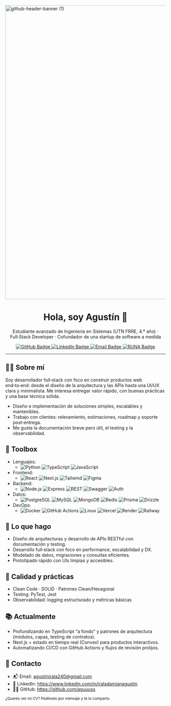 <!-- Optional: reemplaza esta imagen por tu banner -->
<!-- <img src="https://your-cdn.com/banner.png" alt="Banner" width="100%" /> -->
<img width="3360" height="920" alt="github-header-banner (1)" src="https://github.com/user-attachments/assets/41cde352-ac1b-4aa9-aa28-459c5f8c54db" />

<div align="center">

# Hola, soy Agustín 👋

Estudiante avanzado de Ingeniería en Sistemas (UTN FRRE, 4.º año) · Full‑Stack Developer · Cofundador de una startup de software a medida

<a href="https://github.com/aguuuss">
  <img src="https://img.shields.io/badge/GitHub-aguuuss-181717?style=for-the-badge&logo=github" alt="GitHub Badge" />
</a>
<a href="https://www.linkedin.com/in/iraladamianagustin/">
  <img src="https://img.shields.io/badge/LinkedIn-Conectemos-0A66C2?style=for-the-badge&logo=linkedin&logoColor=white" alt="LinkedIn Badge" />
</a>
<a href="mailto:agustinirala240@gmail.com">
  <img src="https://img.shields.io/badge/Email-Escribime-EA4335?style=for-the-badge&logo=gmail&logoColor=white" alt="Email Badge" />
</a>
<a href="https://www.runa-code.com/es">
  <img src="https://img.shields.io/badge/Conoce RunaCode-135FBB?style=for-the-badge" alt="RUNA Badge" />
</a>

</div>

---

## 👨‍💻 Sobre mí
Soy desarrollador full‑stack con foco en construir productos web end‑to‑end: desde el diseño de la arquitectura y las APIs hasta una UI/UX clara y minimalista. Me interesa entregar valor rápido, con buenas prácticas y una base técnica sólida.

- Diseño e implementación de soluciones simples, escalables y mantenibles.
- Trabajo con clientes: relevamiento, estimaciones, roadmap y soporte post‑entrega.
- Me gusta la documentación breve pero útil, el testing y la observabilidad.

## 🧰 Toolbox
- Lenguajes:
  - ![Python](https://img.shields.io/badge/Python-3776AB?style=flat-square&logo=python&logoColor=white)
  ![TypeScript](https://img.shields.io/badge/TypeScript-3178C6?style=flat-square&logo=typescript&logoColor=white)
  ![JavaScript](https://img.shields.io/badge/JavaScript-F7DF1E?style=flat-square&logo=javascript&logoColor=black)
- Frontend:
  - ![React](https://img.shields.io/badge/React-61DAFB?style=flat-square&logo=react&logoColor=06142A)
  ![Next.js](https://img.shields.io/badge/Next.js-000000?style=flat-square&logo=nextdotjs&logoColor=white)
  ![Tailwind](https://img.shields.io/badge/Tailwind-06B6D4?style=flat-square&logo=tailwindcss&logoColor=white)
  ![Figma](https://img.shields.io/badge/Figma-F24E1E?style=flat-square&logo=figma&logoColor=white)
- Backend:
  - ![Node.js](https://img.shields.io/badge/Node.js-339933?style=flat-square&logo=nodedotjs&logoColor=white)
  ![Express](https://img.shields.io/badge/Express-000000?style=flat-square&logo=express&logoColor=white)
  ![REST](https://img.shields.io/badge/APIs-RESTful-0769AD?style=flat-square)
  ![Swagger](https://img.shields.io/badge/OpenAPI%2FSwagger-85EA2D?style=flat-square&logo=swagger&logoColor=black)
  ![Auth](https://img.shields.io/badge/Auth-JWT%2FOAuth-FF6A00?style=flat-square)
- Datos:
  - ![PostgreSQL](https://img.shields.io/badge/PostgreSQL-4169E1?style=flat-square&logo=postgresql&logoColor=white)
  ![MySQL](https://img.shields.io/badge/MySQL-4479A1?style=flat-square&logo=mysql&logoColor=white)
  ![MongoDB](https://img.shields.io/badge/MongoDB-47A248?style=flat-square&logo=mongodb&logoColor=white)
  ![Redis](https://img.shields.io/badge/Redis-DC382D?style=flat-square&logo=redis&logoColor=white)
  ![Prisma](https://img.shields.io/badge/Prisma-2D3748?style=flat-square&logo=prisma&logoColor=white)
  ![Drizzle](https://img.shields.io/badge/Drizzle-0A0A0A?style=flat-square)
- DevOps:
  - ![Docker](https://img.shields.io/badge/Docker-2496ED?style=flat-square&logo=docker&logoColor=white)
  ![GitHub Actions](https://img.shields.io/badge/GitHub%20Actions-2088FF?style=flat-square&logo=githubactions&logoColor=white)
  ![Linux](https://img.shields.io/badge/Linux-FCC624?style=flat-square&logo=linux&logoColor=000)
  ![Vercel](https://img.shields.io/badge/Vercel-000000?style=flat-square&logo=vercel&logoColor=white)
  ![Render](https://img.shields.io/badge/Render-000000?style=flat-square&logo=render&logoColor=white)
  ![Railway](https://img.shields.io/badge/Railway-0B0D0E?style=flat-square&logo=railway&logoColor=white)

## 🚀 Lo que hago
- Diseño de arquitecturas y desarrollo de APIs RESTful con documentación y testing.
- Desarrollo full‑stack con foco en performance, escalabilidad y DX.
- Modelado de datos, migraciones y consultas eficientes.
- Prototipado rápido con UIs limpias y accesibles.

## 🧪 Calidad y prácticas
- Clean Code · SOLID · Patrones Clean/Hexagonal
- Testing: PyTest, Jest
- Observabilidad: logging estructurado y métricas básicas

## 📚 Actualmente
- Profundizando en TypeScript “a fondo” y patrones de arquitectura (módulos, capas, testing de contratos).
- Next.js + estado en tiempo real (Convex) para productos interactivos.
- Automatizando CI/CD con GitHub Actions y flujos de revisión prolijos.



## 🤝 Contacto
- 📬 Email: agustinirala240@gmail.com
- 💼 LinkedIn: https://www.linkedin.com/in/iraladamianagustin
- 🧑‍💻 GitHub: https://github.com/aguuuss

<sub>¿Querés ver mi CV? Pedímelo por mensaje y te lo comparto.</sub>
